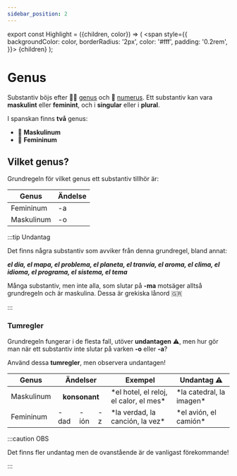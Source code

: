 ```yaml
---
sidebar_position: 2
---
```


export const Highlight = ({children, color}) => (
  <span
    style={{
      backgroundColor: color,
      borderRadius: '2px',
      color: '#fff',
      padding: '0.2rem',
    }}>
    {children}
  </span>
);

# <Highlight color="var(--highlight)">Genus</Highlight>

Substantiv böjs efter 👱‍♀️ [genus](/docs/Substantiv/Genus) och 🔢 [numerus](/docs/Substantiv/Numerus). Ett substantiv kan vara **maskulint** eller **feminint**, och i **singular** eller i **plural**.

I spanskan finns **två** genus:

- 👨 **Maskulinum**
- 👩 **Femininum**

## <Highlight color="#ff4802">Vilket genus?</Highlight>

Grundregeln för vilket genus ett substantiv tillhör är:    

<table>
  <thead>
    <tr>
      <th>Genus</th>
      <th colspan="2">Ändelse</th>
    </tr>
  </thead>
  <tbody>
    <tr>
      <td>Femininum</td>
      <td><div style={{ border: '4px solid var(--highlight)', padding: '10px', fontSize: '20px', fontWeight: 'bold', borderRadius: '5px', color: 'var(--highlight)', textAlign: 'center' }}> -a </div></td>
    </tr>
    <tr>
      <td>Maskulinum</td>
      <td><div style={{ border: '4px solid var(--highlight)', padding: '10px', fontSize: '20px', fontWeight: 'bold', borderRadius: '5px', color: 'var(--highlight)', textAlign: 'center' }}> -o </div></td>
      </tr>
  </tbody>
</table>

:::tip Undantag

Det finns några substantiv som avviker från denna grundregel, bland annat:

***el día, el mapa, el problema, el planeta, el tranvía, el aroma, el clima, el idioma, el programa, el sistema, el tema***

Många substantiv, men inte alla, som slutar på **-ma** motsäger alltså grundregeln och är maskulina. Dessa är grekiska lånord 🇬🇷

:::

### <Highlight color="#ff4802">Tumregler</Highlight>

Grundregeln fungerar i de flesta fall, utöver **undantagen** ⚠️, men hur gör man när ett substantiv inte slutar på varken **-o** eller **-a**?

Använd dessa **tumregler**, men observera undantagen!

<table>
  <thead>
    <tr>
      <th>Genus</th>
      <th colspan="3">Ändelser</th>
      <th>Exempel</th>
      <th>Undantag ⚠️</th>
    </tr>
  </thead>
  <tbody>
    <tr>
      <td>Maskulinum</td>
      <th colspan="3"><div style={{ border: '4px solid var(--highlight)', padding: '10px', fontSize: '20px', fontWeight: 'bold', borderRadius: '5px', color: 'var(--highlight)', textAlign: 'center' }}>konsonant</div></th>
      <td>*el hotel, el reloj, el calor, el mes*</td>
      <td>*la catedral, la imagen*</td>
    </tr>
    <tr>
      <td>Femininum</td>
      <td><div style={{ border: '4px solid var(--highlight)', padding: '10px', fontSize: '20px', fontWeight: 'bold', borderRadius: '5px', color: 'var(--highlight)', textAlign: 'center' }}> -dad </div></td>
      <td><div style={{ border: '4px solid var(--highlight)', padding: '10px', fontSize: '20px', fontWeight: 'bold', borderRadius: '5px', color: 'var(--highlight)', textAlign: 'center' }}> -ión </div></td>
      <td><div style={{ border: '4px solid var(--highlight)', padding: '10px', fontSize: '20px', fontWeight: 'bold', borderRadius: '5px', color: 'var(--highlight)', textAlign: 'center' }}> -z </div></td>
      <td>*la verdad, la canción, la vez*</td>
      <td>*el avión, el camión*</td>
    </tr>
  </tbody>
</table>

:::caution OBS

Det finns fler undantag men de ovanstående är de vanligast förekommande!

:::